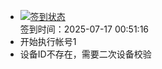- [![签到状态](https://github.com/womade/Cloud189-Actions/actions/workflows/main.yml/badge.svg?branch=main)](https://github.com/womade/Cloud189-Actions/actions/workflows/main.yml) <br> 签到时间：2025-07-17 00:51:16
- 开始执行帐号1
- 设备ID不存在，需要二次设备校验
